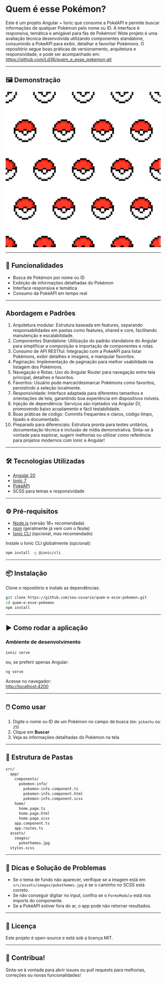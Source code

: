 # Quem é esse Pokémon?

Este é um projeto Angular + Ionic que consome a PokéAPI e permite buscar informações de qualquer Pokémon pelo nome ou ID. A interface é responsiva, temática e amigável para fãs de Pokémon!
Wste projeto é uma avaliação técnica desenvolvida utilizando componentes standalone, consumindo a PokeAPI para exibir, detalhar e favoritar Pokémons. O repositório segue boas práticas de versionamento, arquitetura e responsividade, e pode ser acompanhado em:
https://github.com/Ld36/quem_e_esse_pokemon.git

---

## 🖼️ Demonstração

![Tela inicial do app com tema Pokémon](./src/assets/images/pokethemes.jpg)

---

## 🚀 Funcionalidades

- Busca de Pokémon por nome ou ID
- Exibição de informações detalhadas do Pokémon
- Interface responsiva e temática
- Consumo da PokéAPI em tempo real

---

##  Abordagem e Padrões

1. Arquitetura modular: Estrutura baseada em features, separando responsabilidades em pastas como features, shared e core, facilitando manutenção e escalabilidade.
2. Componentes Standalone: Utilização do padrão standalone do Angular para simplificar a composição e importação de componentes e rotas.
3. Consumo de API RESTful: Integração com a PokeAPI para listar Pokémons, exibir detalhes e imagens, e manipular favoritos.
4. Paginação: Implementação de paginação para melhor usabilidade na listagem dos Pokémons.
5. Navegação e Rotas: Uso do Angular Router para navegação entre tela principal, detalhes e favoritos.
6. Favoritos: Usuário pode marcar/desmarcar Pokémons como favoritos, persistindo a seleção localmente.
7. Responsividade: Interface adaptada para diferentes tamanhos e orientações de tela, garantindo boa experiência em dispositivos móveis.
8. Injeção de dependência: Serviços são injetados via Angular DI, promovendo baixo acoplamento e fácil testabilidade.
9. Boas práticas de código: Commits frequentes e claros, código limpo, tipado e documentado.
10. Preparado para diferenciais: Estrutura pronta para testes unitários, documentação técnica e inclusão de mídia demonstrativa.
Sinta-se à vontade para explorar, sugerir melhorias ou utilizar como referência para projetos modernos com Ionic e Angular!

---

## 🛠️ Tecnologias Utilizadas

- [Angular 20](https://angular.io/)
- [Ionic 7](https://ionicframework.com/)
- [PokéAPI](https://pokeapi.co/)
- SCSS para temas e responsividade

---

## ⚙️ Pré-requisitos

- [Node.js](https://nodejs.org/) (versão 18+ recomendada)
- [npm](https://www.npmjs.com/) (geralmente já vem com o Node)
- [Ionic CLI](https://ionicframework.com/docs/cli) (opcional, mas recomendado)

Instale o Ionic CLI globalmente (opcional):
```bash
npm install -g @ionic/cli
```

---

## 📦 Instalação

Clone o repositório e instale as dependências:

```bash
git clone https://github.com/seu-usuario/quem-e-esse-pokemon.git
cd quem-e-esse-pokemon
npm install
```

---

## ▶️ Como rodar a aplicação

### Ambiente de desenvolvimento

```bash
ionic serve
```
ou, se preferir apenas Angular:
```bash
ng serve
```

Acesse no navegador:  
[http://localhost:4200](http://localhost:4200)

---

## 🖱️ Como usar

1. Digite o nome ou ID de um Pokémon no campo de busca (ex: `pikachu` ou `25`)
2. Clique em **Buscar**
3. Veja as informações detalhadas do Pokémon na tela

---

## 📝 Estrutura de Pastas

```
src/
  app/
    components/
      pokemon-info/
        pokemon-info.component.ts
        pokemon-info.component.html
        pokemon-info.component.scss
    home/
      home.page.ts
      home.page.html
      home.page.scss
    app.component.ts
    app.routes.ts
  assets/
    images/
      pokethemes.jpg
  styles.scss
```

---

## 🐞 Dicas e Solução de Problemas

- Se o tema de fundo não aparecer, verifique se a imagem está em `src/assets/images/pokethemes.jpg` e se o caminho no SCSS está correto.
- Se não conseguir digitar no input, confira se o `FormsModule` está nos imports do componente.
- Se a PokéAPI estiver fora do ar, o app pode não retornar resultados.

---

## 📄 Licença

Este projeto é open-source e está sob a licença MIT.

---

## 🤝 Contribua!

Sinta-se à vontade para abrir issues ou pull requests para melhorias, correções ou novas funcionalidades!